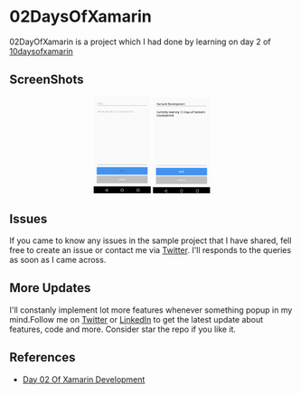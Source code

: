 # 02DaysOfXamarin
02DayOfXamarin is a  project which I had done by learning on day 2 of  [10daysofxamarin](https://10daysofxamarin.blog)


## ScreenShots 

<p align="center">
<img src="https://github.com/shankarmadeshvaran/10DaysOfXamarin/blob/master/Day02OfXamarin/ScreenShots/Screen1.png" width="20%" height="25%"/>
<img src="https://github.com/shankarmadeshvaran/10DaysOfXamarin/blob/master/Day02OfXamarin/ScreenShots/Screen2.png" width="20%" height="25%"/>
</p>

## Issues
If you came to know any issues in the sample project that I have shared, fell free to create an issue or contact me via 
[Twitter](https://twitter.com/devinmaking). I'll responds to the queries as soon as I came across. 

## More Updates
I'll constanly implement lot more features whenever something popup in my mind.Follow me on [Twitter](https://twitter.com/devinmaking) or [LinkedIn](https://www.linkedin.com/in/shankar-mathesh) to get the latest update about features, code and more. Consider star the repo if you like it. 

## References
- [Day 02 Of Xamarin Development](https://10daysofxamarin.blog/2019/03/07/day-2/)
